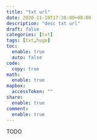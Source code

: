 ```yaml
---
title: "txt url"
date: 2020-11-18T17:38:00+08:00
description: "desc txt url"
draft: false
categories: [txt]
tags: [txt,hugo]
toc:
  enable: true
  auto: false
code:
  copy: true
math:
  enable: true
mapbox:
  accessToken: ""
share:
  enable: true
comment:
  enable: true
---
```


TODO
